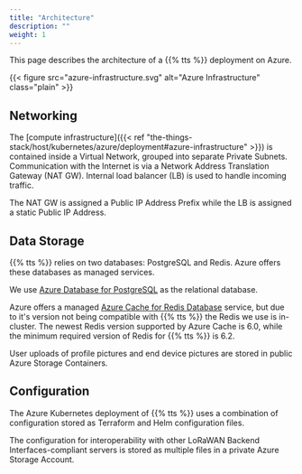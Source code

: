 ```yaml
---
title: "Architecture"
description: ""
weight: 1
---
```


This page describes the architecture of a {{% tts %}} deployment on Azure.

<!--more-->

{{< figure src="azure-infrastructure.svg" alt="Azure Infrastructure" class="plain" >}}

## Networking

The [compute infrastructure]({{< ref "the-things-stack/host/kubernetes/azure/deployment#azure-infrastructure" >}}) is contained inside a Virtual Network, grouped into separate Private Subnets. Communication with the Internet is via a Network Address Translation Gateway (NAT GW). Internal load balancer (LB) is used to handle incoming traffic.

The NAT GW is assigned a Public IP Address Prefix while the LB is assigned a static Public IP Address.

## Data Storage

{{% tts %}} relies on two databases: PostgreSQL and Redis. Azure offers these databases as managed services.

We use [Azure Database for PostgreSQL](https://learn.microsoft.com/en-us/azure/postgresql/flexible-server/overview) as the relational database.

Azure offers a managed [Azure Cache for Redis Database](https://azure.microsoft.com/en-us/products/cache) service, but due to it's version not being compatible with {{% tts %}} the Redis we use is in-cluster. The newest Redis version supported by Azure Cache is 6.0, while the minimum required version of Redis for {{% tts %}} is 6.2.

User uploads of profile pictures and end device pictures are stored in public Azure Storage Containers.

## Configuration

The Azure Kubernetes deployment of {{% tts %}} uses a combination of configuration stored as Terraform and Helm configuration files.

The configuration for interoperability with other LoRaWAN Backend Interfaces-compliant servers is stored as multiple files in a private Azure Storage Account.
